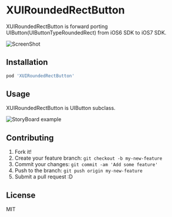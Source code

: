 # XUIRoundedRectButton

XUIRoundedRectButton is forward porting UIButton(UIButtonTypeRoundedRect) from iOS6 SDK to iOS7 SDK.

![ScreenShot](https://www.monosnap.com/image/zirPSLa1ZhROY41l0PvqzL96H.png)

## Installation

``` ruby
pod 'XUIRoundedRectButton'
```

## Usage

XUIRoundedRectButton is UIButton subclass.

![StoryBoard example](https://www.monosnap.com/image/8O6pjLFLyidwA9pmuqw655jlw.png)

## Contributing

1. Fork it!
2. Create your feature branch: `git checkout -b my-new-feature`
3. Commit your changes: `git commit -am 'Add some feature'`
4. Push to the branch: `git push origin my-new-feature`
5. Submit a pull request :D

## License

MIT
